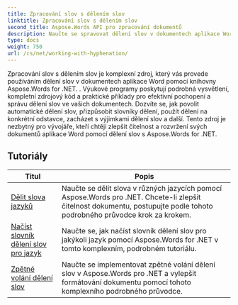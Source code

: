 ```yaml
---
title: Zpracování slov s dělením slov
linktitle: Zpracování slov s dělením slov
second_title: Aspose.Words API pro zpracování dokumentů
description: Naučte se spravovat dělení slov v dokumentech aplikace Word pomocí Aspose.Words pro .NET. Včetně kompletních návodů a praktických příkladů.
type: docs
weight: 750
url: /cs/net/working-with-hyphenation/
---
```

Zpracování slov s dělením slov je komplexní zdroj, který vás provede používáním dělení slov v dokumentech aplikace Word pomocí knihovny Aspose.Words for .NET. . Výukové programy poskytují podrobná vysvětlení, kompletní zdrojový kód a praktické příklady pro efektivní pochopení a správu dělení slov ve vašich dokumentech. Dozvíte se, jak povolit automatické dělení slov, přizpůsobit slovníky dělení, použít dělení na konkrétní odstavce, zacházet s výjimkami dělení slov a další. Tento zdroj je nezbytný pro vývojáře, kteří chtějí zlepšit čitelnost a rozvržení svých dokumentů aplikace Word pomocí dělení slov s Aspose.Words for .NET.

 ## Tutoriály
| Titul | Popis |
| --- | --- |
| [Dělit slova jazyků](./hyphenate-words-of-languages/) | Naučte se dělit slova v různých jazycích pomocí Aspose.Words pro .NET. Chcete-li zlepšit čitelnost dokumentu, postupujte podle tohoto podrobného průvodce krok za krokem. |
| [Načíst slovník dělení slov pro jazyk](./load-hyphenation-dictionary-for-language/) | Naučte se, jak načíst slovník dělení slov pro jakýkoli jazyk pomocí Aspose.Words for .NET v tomto komplexním, podrobném tutoriálu. |
| [Zpětné volání dělení slov](./hyphenation-callback/) | Naučte se implementovat zpětné volání dělení slov v Aspose.Words pro .NET a vylepšit formátování dokumentu pomocí tohoto komplexního podrobného průvodce. |